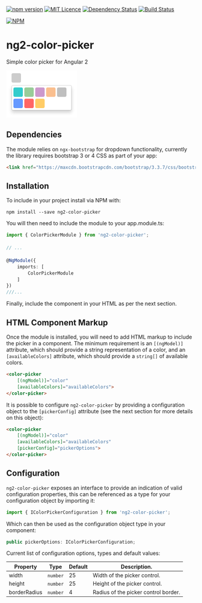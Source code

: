 [![npm version](https://badge.fury.io/js/ng2-color-picker.svg)](https://badge.fury.io/js/ng2-color-picker) 
[![MIT Licence](https://badges.frapsoft.com/os/mit/mit.svg?v=103)](https://opensource.org/licenses/mit-license.php) 
[![Dependency Status](https://www.versioneye.com/user/projects/58fa915c710da23fe20fe81f/badge.svg?style=flat-square)](https://www.versioneye.com/user/projects/58fa915c710da23fe20fe81f) [![Build Status](https://travis-ci.org/AndyMeps/ng2-color-picker.svg?branch=master)](https://travis-ci.org/AndyMeps/ng2-color-picker)

[![NPM](https://nodei.co/npm/ng2-color-picker.png?downloads=true&downloadRank=true&stars=true)](https://nodei.co/npm/ng2-color-picker/)

# ng2-color-picker

Simple color picker for Angular 2

![Screenshot open](https://raw.githubusercontent.com/AndyMeps/ng2-color-picker/master/assets/screenshot-color-picker-open.png)

## Dependencies

The module relies on `ngx-bootstrap` for dropdown functionality, currently the library requires bootstrap 3 or 4 CSS as part of your app:

```html
<link href="https://maxcdn.bootstrapcdn.com/bootstrap/3.3.7/css/bootstrap.min.css" rel="stylesheet">
```

## Installation

To include in your project install via NPM with:

```
npm install --save ng2-color-picker
```

You will then need to include the module to your app.module.ts:

```typescript
import { ColorPickerModule } from 'ng2-color-picker';

// ...

@NgModule({
    imports: [
        ColorPickerModule
    ]
})
///...
```

Finally, include the component in your HTML as per the next section.

## HTML Component Markup

Once the module is installed, you will need to add HTML markup to include the picker in a component.
The minimum requirement is an `[(ngModel)]` attribute, which should provide a string representation of a color, and an `[availableColors]` attribute, which should provide a `string[]` of available colors.

```html
<color-picker
    [(ngModel)]="color"
    [availableColors]="availableColors">
</color-picker>
```

It is possible to configure `ng2-color-picker` by providing a configuration object to the `[pickerConfig]` attribute (see the next section for more details on this object):

```html
<color-picker
    [(ngModel)]="color"
    [availableColors]="availableColors"
    [pickerConfig]="pickerOptions">
</color-picker>
```

## Configuration

`ng2-color-picker` exposes an interface to provide an indication of valid configuration properties, this can be referenced as a type for your configuration object by importing it:

```typescript
import { IColorPickerConfiguration } from 'ng2-color-picker';
```

Which can then be used as the configuration object type in your component:

```typescript
public pickerOptions: IColorPickerConfiguration;
```

Current list of configuration options, types and default values:

| Property | Type | Default | Description. |
| -------- | ---- | ------- | ------------ |
| width | `number` | 25 | Width of the picker control. |
| height | `number` | 25 | Height of the picker control. |
| borderRadius | `number` | 4 | Radius of the picker control border. |
